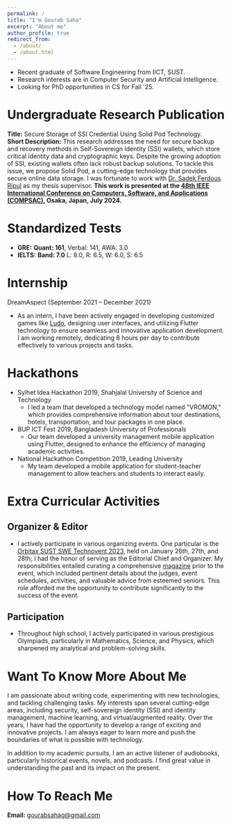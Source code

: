 ```yaml
---
permalink: /
title: "I'm Gourab Saha"
excerpt: "About me"
author_profile: true
redirect_from: 
  - /about/
  - /about.html
---
```


<!-- Embedd a picture here name side_image.jpeg, aligh=right, width = 300px -->
<!-- <img src="/images/side_image_demo.jpeg" align="right" width="250"/>  -->
- Recent graduate of Software Engineering from IICT, SUST.
- Research interests are in Computer Security and Artificial Intelligence.
- Looking for PhD opportunities in CS for Fall '25.

# Undergraduate Research Publication
**Title:** Secure Storage of SSI Credential Using Solid Pod Technology.<br>
**Short Description:** This research addresses the need for secure backup and recovery methods in Self-Sovereign Identity (SSI) wallets, which store critical identity data and cryptographic keys. Despite the growing adoption of SSI, existing wallets often lack robust backup solutions. To tackle this issue, we propose Solid Pod, a cutting-edge technology that provides secure online data storage. I was fortunate to work with [Dr. Sadek Ferdous Ripul](https://scholar.google.com/citations?user=DnQAee0AAAAJ&hl=en&oi=ao) as my thesis supervisor. **This work is presented at the [48th IEEE International Conference on Computers, Software, and Applications (COMPSAC)](https://ieeecompsac.computer.org/2024/), Osaka, Japan, July 2024.**

# Standardized Tests
- **GRE:** **Quant: 161**, Verbal: 141, AWA: 3.0
- **IELTS:** **Band: 7.0** L: 8.0, R: 6.5, W: 6.0, S: 6.5

# Internship 
DreamAspect (September 2021 – December 2021)
   - As an intern, I have been actively engaged in developing customized games like [Ludo](https://github.com/gourab98/Ludo_Flutter), designing user interfaces, and utilizing Flutter technology to ensure seamless and innovative application development. I am working remotely, dedicating 8 hours per day to contribute effectively to various projects and tasks. 

#  Hackathons 
- Sylhet Idea Hackathon 2019, Shahjalal University of Science and Technology 
   - I led a team that developed a technology model named "VROMON," which provides comprehensive
   information about tour destinations, hotels, transportation, and tour packages in one place.
- BUP ICT Fest 2019, Bangladesh University of Professionals 
   - Our team developed a university management mobile application using Flutter, designed to enhance the efficiency of managing academic activities.
- National Hackathon Competition 2019, Leading University 
   - My team developed a mobile application for student-teacher management to allow teachers and students to interact easily.

# Extra Curricular Activities

## Organizer & Editor 
- I actively participate in various organizing events. One particular is the [Orbitax SUST SWE Technovent 2023](https://en.ittefaq.com.bd/3748/Orbitax-SUST-SWE-Technovent-to-be-held-Jan-26-28), held on January 26th, 27th, and 28th; I had the honor of serving as the Editorial Chief and Organizer. My responsibilities entailed curating a comprehensive [magazine](/files/Magazine.pdf) prior to the event, which included pertinent details about the judges, event schedules, activities, and valuable advice from esteemed seniors. This role afforded me the opportunity to contribute significantly to the success of the event.


## Participation 
- Throughout high school, I actively participated in various prestigious Olympiads, particularly in Mathematics, Science, and Physics, which sharpened my analytical and problem-solving skills.

# Want To Know More About Me
I am passionate about writing code, experimenting with new technologies, and tackling challenging tasks. My interests span several cutting-edge areas, including security, self-sovereign identity (SSI) and identity management, machine learning, and virtual/augmented reality. Over the years, I have had the opportunity to develop a range of exciting and innovative projects. I am always eager to learn more and push the boundaries of what is possible with technology.

In addition to my academic pursuits, I am an active listener of audiobooks, particularly historical events, novels, and podcasts. I find great value in understanding the past and its impact on the present.

# How To Reach Me
**Email:** gourabsahag@gmail.com

